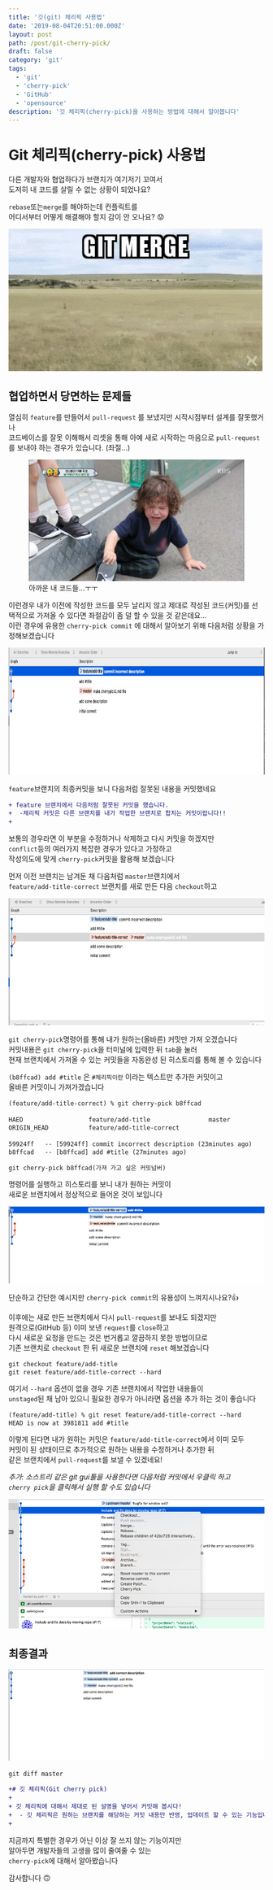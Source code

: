 ```yaml
---
title: '깃(git) 체리픽 사용법'
date: '2019-08-04T20:51:00.000Z'
layout: post
path: /post/git-cherry-pick/
draft: false
category: 'git'
tags:
  - 'git'
  - 'cherry-pick'
  - 'GitHub'
  - 'opensource'
description: '깃 체리픽(cherry-pick)을 사용하는 방법에 대해서 알아봅니다'
---
```


# Git 체리픽(cherry-pick) 사용법

다른 개발자와 협업하다가 브랜치가 여기저기 꼬여서  
도저히 내 코드를 살릴 수 없는 상황이 되었나요?

`rebase`또는`merge`를 해야하는데 컨플릭트를  
어디서부터 어떻게 해결해야 할지 감이 안 오나요? 😟

<img src="images/git-merge.gif" alt="git-merge-war" width="500" height="auto" />

## 협업하면서 당면하는 문제들

열심히 `feature`를 만들어서 `pull-request` 를 보냈지만 시작시점부터 설계를 잘못했거나  
코드베이스를 잘못 이해해서 리셋을 통해 아예 새로 시작하는 마음으로 `pull-request`를 보내야 하는 경우가 있습니다. (좌절…)

<figure>
  <img src="images/disparate.png" alt="아까운 내 코드들..." />
  <figcaption>아까운 내 코드들...ㅜㅜ</figcaption>
</figure>

이런경우 내가 이전에 작성한 코드를 모두 날리지 않고 제대로 작성된 코드(커밋)를 선택적으로 가져올 수 있다면 좌절감이 좀 덜 할 수 있을 것 같은데요…  
이런 경우에 유용한 `cherry-pick commit` 에 대해서 알아보기 위해 다음처럼 상황을 가정해보겠습니다

<img src="images/git-history.png" height="250" alt="깃 히스토리" />

`feature`브랜치의 최종커밋을 보니 다음처럼 잘못된 내용을 커밋했네요

```diff
+ feature 브랜치에서 다음처럼 잘못된 커밋을 했습니다.
+  -체리픽 커밋은 다른 브랜치를 내가 작업한 브랜치로 합치는 커밋이랍니다!!
+
```

보통의 경우라면 이 부분을 수정하거나 삭제하고 다시 커밋을 하겠지만  
`conflict`등의 여러가지 복잡한 경우가 있다고 가정하고  
작성의도에 맞게 `cherry-pick`커밋을 활용해 보겠습니다

먼저 이전 브랜치는 남겨둔 채 다음처럼 `master`브랜치에서  
`feature/add-title-correct` 브랜치를 새로 만든 다음 `checkout`하고

<img src="images/reset-master.png" height="250" alt="reset-master" />

`git cherry-pick`명령어를 통해 내가 원하는(올바른) 커밋만 가져 오겠습니다  
커밋내용은 `git cherry-pick`을 터미널에 입력한 뒤 `tab`을 눌러  
현재 브랜치에서 가져올 수 있는 커밋들을 자동완성 된 히스토리를 통해 볼 수 있습니다

`(b8ffcad) add #title` 은 `#체리픽이란` 이라는 텍스트만 추가한 커밋이고  
올바른 커밋이니 가져가겠습니다

```shell
(feature/add-title-correct) % git cherry-pick b8ffcad

HAED                  feature/add-title                master
ORIGIN_HEAD           feature/add-title-correct

59924ff   -- [59924ff] commit incorrect description (23minutes ago)
b8ffcad   -- [b8ffcad] add #title (27minutes ago)
```

```shell
git cherry-pick b8ffcad(가져 가고 싶은 커밋넘버)
```

명령어를 실행하고 히스토리를 보니 내가 원하는 커밋이  
새로운 브랜치에서 정상적으로 들어온 것이 보입니다

<img src="images/correct-history.png" alt="correct-history" />

단순하고 간단한 예시지만 `cherry-pick commit`의 유용성이 느껴지시나요?👍

이후에는 새로 만든 브랜치에서 다시 `pull-request`를 보내도 되겠지만  
원격으로(GitHub 등) 이미 보낸 `request`를 `close`하고  
다시 새로운 요청을 만드는 것은 번거롭고 깔끔하지 못한 방법이므로  
기존 브랜치로 `checkout` 한 뒤 새로운 브랜치에 `reset` 해보겠습니다

```shell
git checkout feature/add-title
git reset feature/add-title-correct --hard
```

여기서 `--hard` 옵션이 없을 경우 기존 브랜치에서 작업한 내용들이  
`unstaged`된 채 남아 있으니 필요한 경우가 아니라면 옵션을 추가 하는 것이 좋습니다

```shell
(feature/add-title) % git reset feature/add-title-correct --hard
HEAD is now at 3981811 add #title
```

이렇게 된다면 내가 원하는 커밋은 `feature/add-title-correct`에서 이미 모두  
커밋이 된 상태이므로 추가적으로 원하는 내용을 수정하거나 추가한 뒤  
같은 브랜치에서 `pull-request`를 보낼 수 있겠네요!

<i>추가: 소스트리 같은 git gui툴을 사용한다면 다음처럼 커밋에서 우클릭 하고  
`cherry pick`을 클릭해서 실행 할 수도 있습니다</i>

<img src="images/sourcetree-cherry-pick.png" alt="sourcetree" />

## 최종결과

<img src="images/result-history.png" alt="result-history" />

```shell
git diff master
```

```diff
+# 깃 체리픽(Git cherry pick)
+
+ 깃 체리픽에 대해서 제대로 된 설명을 넣어서 커밋해 봅시다!
+  - 깃 체리픽은 원하는 브랜치를 해당하는 커밋 내용만 반영, 업데이트 할 수 있는 기능입니다 !
+
```

지금까지 특별한 경우가 아닌 이상 잘 쓰지 않는 기능이지만  
알아두면 개발자들의 고생을 많이 줄여줄 수 있는  
`cherry-pick`에 대해서 알아봤습니다

감사합니다 🙃

